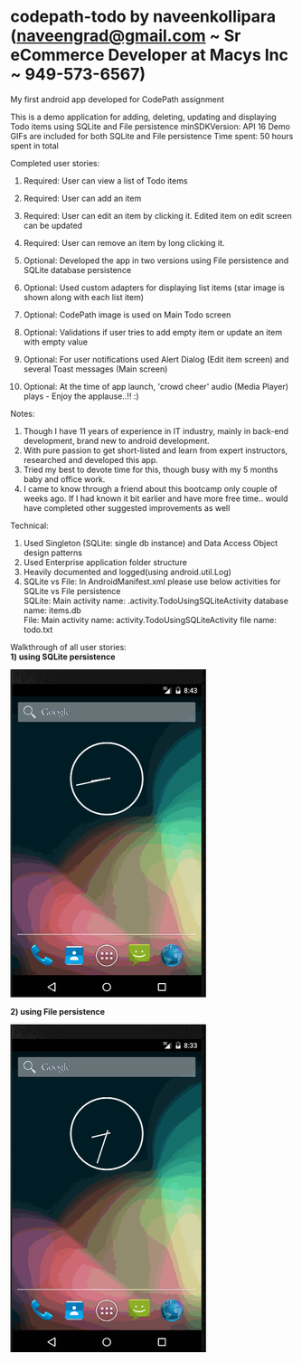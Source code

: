 # codepath-todo by naveenkollipara (naveengrad@gmail.com ~ Sr eCommerce Developer at Macys Inc ~ 949-573-6567)
My first android app developed for CodePath assignment

This is a demo application for adding, deleting, updating and displaying Todo items using SQLite and File persistence
minSDKVersion: API 16
Demo GIFs are included for both SQLite and File persistence
Time spent: 50 hours spent in total

Completed user stories:

 1) Required: User can view a list of Todo items <br>
 2) Required: User can add an item
 3) Required: User can edit an item by clicking it. Edited item on edit screen can be updated <br>
 4) Required: User can remove an item by long clicking it. 
 
 5) Optional: Developed the app in two versions using File persistence and SQLite database persistence
 6) Optional: Used custom adapters for displaying list items (star image is shown along with each list item)
 7) Optional: CodePath image is used on Main Todo screen
 8) Optional: Validations if user tries to add empty item or update an item with empty value
 9) Optional: For user notifications used Alert Dialog (Edit item screen) and several Toast messages (Main screen)
 10) Optional: At the time of app launch, 'crowd cheer' audio (Media Player) plays - Enjoy the applause..!! :)
 
 
Notes:

 1) Though I have 11 years of experience in IT industry, mainly in back-end development, brand new to android development.
 2) With pure passion to get short-listed and learn from expert instructors, researched and developed this app.
 3) Tried my best to devote time for this, though busy with my 5 months baby and office work.
 4) I came to know through a friend about this bootcamp only couple of weeks ago. If I had known it bit earlier and have more     free time.. would have completed other suggested improvements as well
 
 Technical:
 1) Used Singleton (SQLite: single db instance) and Data Access Object design patterns
 2) Used Enterprise application folder structure
 3) Heavily documented and logged(using android.util.Log)
 4) SQLite vs File: In AndroidManifest.xml please use below activities for SQLite vs File persistence        
	SQLite: 
		Main activity name: .activity.TodoUsingSQLiteActivity
		database name: items.db			
        File: 
		Main activity name: activity.TodoUsingSQLiteActivity
		file name: todo.txt

Walkthrough of all user stories:
<br>
<b>1) using SQLite persistence</b>
<p><a href="sqlite-persistence.gif" target="_blank"><img src="sqlite-persistence.gif" alt="SQLite persistence demo Video Walkthrough" style="max-width:100%;"></a></p>


<b>2) using File persistence</b>
<p><a href="file-persistence.gif" target="_blank"><img src="file-persistence.gif" alt="File persistence demo Video Walkthrough" style="max-width:100%;"></a></p>
